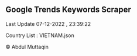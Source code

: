 

## Google Trends Keywords Scraper 
 
Last Update 07-12-2022 , 23:39:22

Country List :
VIETNAM.json



© Abdul Muttaqin 
